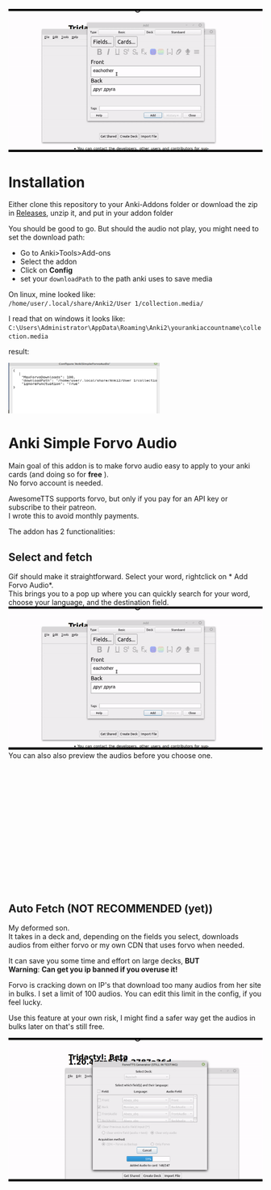 ![Fetch Gif SHould be here](/githubAssets/Select-and-Fetch.gif)

# Installation
Either clone this repository to your Anki-Addons folder or download the zip in [Releases](https://github.com/Rascalov/Anki-Simple-Forvo-Audio/releases), unzip it, and put in your addon folder

You should be good to go. But should the audio not play, you might need to set the download path:

* Go to Anki>Tools>Add-ons <br>
* Select the addon
* Click on **Config**
* set your `downloadPath` to the path anki uses to save media 

On linux, mine looked like: <br>
`/home/user/.local/share/Anki2/User 1/collection.media/`

I read that on windows it looks like: <br> `C:\Users\Administrator\AppData\Roaming\Anki2\yourankiaccountname\collection.media`

result:

<img src="githubAssets/config.png" width =300 height=100>


# Anki Simple Forvo Audio
Main goal of this addon is to make forvo audio easy to apply to your anki cards (and doing so for **free** ).<br>
No forvo account is needed.

AwesomeTTS supports forvo, but only if you pay for an API key or subscribe to their patreon. <br> I wrote this to avoid monthly payments.

The addon has 2 functionalities:

## Select and fetch
Gif should make it straightforward. Select your word, rightclick on * Add Forvo Audio*. <br>
This brings you to a pop up where you can quickly search for your word, choose your language, and the destination field.
![Fetch Gif SHould be here](/githubAssets/Select-and-Fetch.gif)
You can also also preview the audios before you choose one.  

<br><br><br><br><br><br><br><br><br><br><br><br><br><br>

## Auto Fetch (NOT RECOMMENDED (yet))
My deformed son. <br>
It takes in a deck and, depending on the fields you select, downloads audios from either forvo or my own CDN that uses forvo when needed.<br>


It can save you some time and effort on large decks, **BUT** <br>
**Warning**: **Can get you ip banned if you overuse it!**

Forvo is cracking down on IP's that download too many audios from her site in bulks. I set a limit of 100 audios. 
You can edit this limit in the config, if you feel lucky. 

Use this feature at your own risk, I might find a safer way get the audios in bulks later on that's still free. 

![Generator Gif SHould be here](/githubAssets/AutoGenerator.gif)
